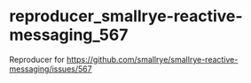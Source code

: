 # reproducer_smallrye-reactive-messaging_567
Reproducer for https://github.com/smallrye/smallrye-reactive-messaging/issues/567
